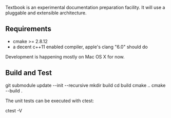 Textbook is an experimental documentation preparation facility.  It will use a
pluggable and extensible architecture.


Requirements
------------

  - cmake >= 2.8.12
  - a decent c++11 enabled compiler, apple's clang "6.0" should do

Development is happening mostly on Mac OS X for now.


Build and Test
--------------

  git submodule update --init --recursive
  mkdir build
  cd build
  cmake ..
  cmake --build .

The unit tests can be executed with ctest:

  ctest -V
